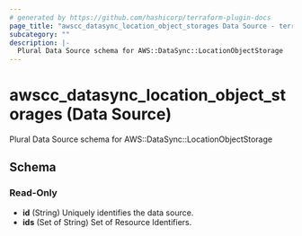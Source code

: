 ```yaml
---
# generated by https://github.com/hashicorp/terraform-plugin-docs
page_title: "awscc_datasync_location_object_storages Data Source - terraform-provider-awscc"
subcategory: ""
description: |-
  Plural Data Source schema for AWS::DataSync::LocationObjectStorage
---
```


# awscc_datasync_location_object_storages (Data Source)

Plural Data Source schema for AWS::DataSync::LocationObjectStorage



<!-- schema generated by tfplugindocs -->
## Schema

### Read-Only

- **id** (String) Uniquely identifies the data source.
- **ids** (Set of String) Set of Resource Identifiers.



